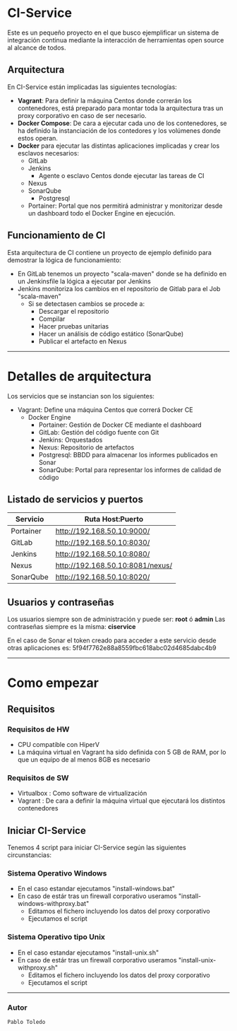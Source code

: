 # CI-Service

Este es un pequeño proyecto en el que busco ejemplificar un sistema de integración continua mediante la interacción de herramientas open source al alcance de todos.

## Arquitectura
En CI-Service están implicadas las siguientes tecnologías:

 - **Vagrant**: Para definir la máquina Centos donde correrán los contenedores, está preparado para montar toda la arquitectura tras un proxy corporativo en caso de ser necesario.
 - **Docker Compose**: De cara a ejecutar cada uno de los contenedores, se ha definido la instanciación de los contedores y los volúmenes donde estos operan.
 - **Docker** para ejecutar las distintas aplicaciones implicadas y crear los esclavos necesarios:
	 - GitLab
	 - Jenkins
		 - Agente o esclavo Centos donde ejecutar las tareas de CI
	 - Nexus
	 - SonarQube
		 - Postgresql
	 - Portainer: Portal que nos permitirá administrar y monitorizar desde un dashboard todo el Docker Engine en ejecución.

## Funcionamiento de CI 
Esta arquitectura de CI contiene un proyecto de ejemplo definido para demostrar la lógica de funcionamiento:

 - En GitLab tenemos un proyecto "scala-maven" donde se ha definido en un Jenkinsfile la lógica a ejecutar por Jenkins
 - Jenkins monitoriza los cambios en el repositorio de Gitlab para el Job "scala-maven"
	 - Si se detectasen cambios se procede a:
		 - Descargar el repositorio
		 - Compilar
		 - Hacer pruebas unitarias
		 - Hacer un análisis de código estático (SonarQube)
		 - Publicar el artefacto en Nexus


----------


# Detalles de arquitectura
Los servicios que se instancian son los siguientes:

 - Vagrant: Define una máquina Centos que correrá Docker CE
	 - Docker Engine
		 - Portainer: Gestión de Docker CE mediante el dashboard
		 - GitLab: Gestión del código fuente con Git
		 - Jenkins: Orquestados
		 - Nexus: Repositorio de artefactos
		 - Postgresql: BBDD para almacenar los informes publicados en Sonar
		 - SonarQube: Portal para representar los informes de calidad de código

## Listado de servicios y puertos

|Servicio|Ruta Host:Puerto|
|--|--|
|Portainer|http://192.168.50.10:9000/|
|GitLab|http://192.168.50.10:8030/|
|Jenkins|http://192.168.50.10:8080/|
|Nexus|http://192.168.50.10:8081/nexus/|
|SonarQube|http://192.168.50.10:8020/|

## Usuarios y contraseñas

Los usuarios siempre son de administración y puede ser: **root** ó **admin**
Las contraseñas siempre es la misma: **ciservice**

En el caso de Sonar el token creado para acceder a este servicio desde otras aplicaciones es: 5f94f7762e88a8559fbc618abc02d4685dabc4b9


----------


# Como empezar

## Requisitos

### Requisitos de HW

 - CPU compatible con HiperV
 - La máquina virtual en Vagrant ha sido definida con 5 GB de RAM, por lo que un equipo de al menos 8GB es necesario

### Requisitos de SW

 - Virtualbox : Como software de virtualización
 - Vagrant : De cara a definir la máquina virtual que ejecutará los distintos contenedores

## Iniciar CI-Service

Tenemos 4 script para iniciar CI-Service según las siguientes circunstancias:
### Sistema Operativo Windows

 - En el caso estandar ejecutamos "install-windows.bat"
 -  En caso de estár tras un firewall corporativo useramos "install-windows-withproxy.bat"
	 - Editamos el fichero incluyendo los datos del proxy corporativo
	 - Ejecutamos el script

### Sistema Operativo tipo Unix

 - En el caso estandar ejecutamos "install-unix.sh"
 -  En caso de estár tras un firewall corporativo useramos "install-unix-withproxy.sh"
	 - Editamos el fichero incluyendo los datos del proxy corporativo
	 - Ejecutamos el script


----------

### Autor
    Pablo Toledo